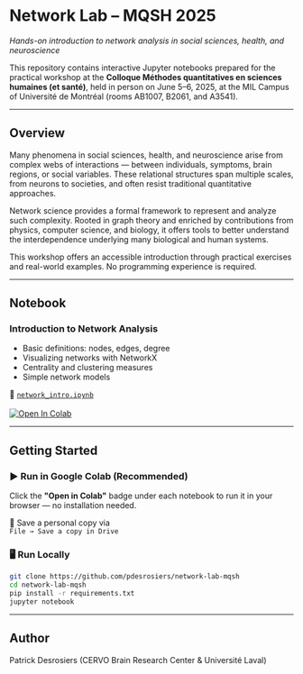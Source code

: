 # Network Lab – MQSH 2025 
*Hands-on introduction to network analysis in social sciences, health, and neuroscience*


This repository contains interactive Jupyter notebooks prepared for the practical workshop at the **Colloque Méthodes quantitatives en sciences humaines (et santé)**, held in person on June 5–6, 2025, at the MIL Campus of Université de Montréal (rooms AB1007, B2061, and A3541).

---

## Overview

Many phenomena in social sciences, health, and neuroscience arise from complex webs of interactions — between individuals, symptoms, brain regions, or social variables. These relational structures span multiple scales, from neurons to societies, and often resist traditional quantitative approaches.

Network science provides a formal framework to represent and analyze such complexity. Rooted in graph theory and enriched by contributions from physics, computer science, and biology, it offers tools to better understand the interdependence underlying many biological and human systems.

This workshop offers an accessible introduction through practical exercises and real-world examples. No programming experience is required.

---

## Notebook

### Introduction to Network Analysis

- Basic definitions: nodes, edges, degree
- Visualizing networks with NetworkX
- Centrality and clustering measures
- Simple network models

📁 [`network_intro.ipynb`](notebooks/network_intro.ipynb)  
<a target="_blank" href="https://colab.research.google.com/github/pdesrosiers/network-lab-mqsh/blob/main/notebooks/network_intro.ipynb">  
<img src="https://colab.research.google.com/assets/colab-badge.svg" alt="Open In Colab"/>  
</a>



---

## Getting Started

### ▶️ Run in Google Colab (Recommended)

Click the **"Open in Colab"** badge under each notebook to run it in your browser — no installation needed.

💾 Save a personal copy via  
```File → Save a copy in Drive```

### 🖥️ Run Locally

```bash
git clone https://github.com/pdesrosiers/network-lab-mqsh
cd network-lab-mqsh
pip install -r requirements.txt
jupyter notebook
```

---
## Author

Patrick Desrosiers (CERVO Brain Research Center & Université Laval)